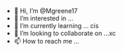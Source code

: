 - 👋 Hi, I’m @Mgreene17
- 👀 I’m interested in ...
- 🌱 I’m currently learning ... cis
- 💞️ I’m looking to collaborate on ...xc
- 📫 How to reach me ...

<!---
Mgreene17/Mgreene17 is a ✨ special ✨ repository because its `README.md` (this file) appears on your GitHub profile.
You can click the Preview link to take a look at your changes.
--->
